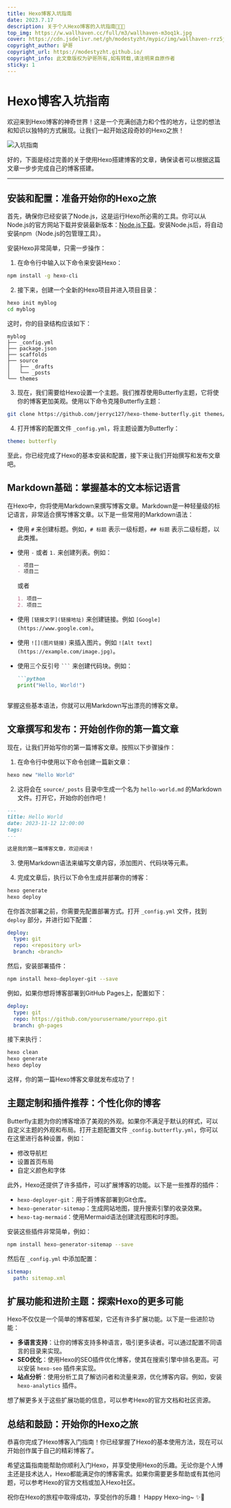 ```yaml
---
title: Hexo博客入坑指南
date: 2023.7.17
description: 关于个人Hexo博客的入坑指南🤪🤪🤪
top_img: https://w.wallhaven.cc/full/m3/wallhaven-m3oq1k.jpg
cover: https://cdn.jsdelivr.net/gh/modestyzht/mypic/img/wallhaven-rrz5jm.webp
copyright_author: 驴哥
copyright_url: https://modestyzht.github.io/
copyright_info: 此文章版权为驴哥所有,如有转载,请注明来自原作者
sticky: 1
---
```


# Hexo博客入坑指南

欢迎来到Hexo博客的神奇世界！这是一个充满创造力和个性的地方，让您的想法和知识以独特的方式展现。让我们一起开始这段奇妙的Hexo之旅！

![入坑指南](https://cdn.jsdelivr.net/gh/modestyzht/mypic/img/post.webp)

好的，下面是经过完善的关于使用Hexo搭建博客的文章，确保读者可以根据这篇文章一步步完成自己的博客搭建。

---

## 安装和配置：准备开始你的Hexo之旅

首先，确保你已经安装了Node.js，这是运行Hexo所必需的工具。你可以从Node.js的官方网站下载并安装最新版本：[Node.js下载](https://nodejs.org/)。安装Node.js后，将自动安装npm（Node.js的包管理工具）。

安装Hexo非常简单，只需一步操作：

1. 在命令行中输入以下命令来安装Hexo：

```bash
npm install -g hexo-cli
```

2. 接下来，创建一个全新的Hexo项目并进入项目目录：

```bash
hexo init myblog
cd myblog
```

这时，你的目录结构应该如下：

```
myblog
├── _config.yml
├── package.json
├── scaffolds
├── source
│   ├── _drafts
│   └── _posts
└── themes
```

3. 现在，我们需要给Hexo设置一个主题。我们推荐使用Butterfly主题，它将使你的博客更加美观。使用以下命令克隆Butterfly主题：

```bash
git clone https://github.com/jerryc127/hexo-theme-butterfly.git themes/butterfly
```

4. 打开博客的配置文件 `_config.yml`，将主题设置为Butterfly：

```yaml
theme: butterfly
```

至此，你已经完成了Hexo的基本安装和配置，接下来让我们开始撰写和发布文章吧。

## Markdown基础：掌握基本的文本标记语言

在Hexo中，你将使用Markdown来撰写博客文章。Markdown是一种轻量级的标记语言，非常适合撰写博客文章。以下是一些常用的Markdown语法：

- 使用 `#` 来创建标题。例如，`# 标题` 表示一级标题，`## 标题` 表示二级标题，以此类推。
- 使用 `-` 或者 `1.` 来创建列表。例如：
  ```markdown
  - 项目一
  - 项目二
  ```

  或者

  ```markdown
  1. 项目一
  2. 项目二
  ```
- 使用 `[链接文字](链接地址)` 来创建链接。例如 `[Google](https://www.google.com)`。
- 使用 `![](图片链接)` 来插入图片。例如 `![Alt text](https://example.com/image.jpg)`。
- 使用三个反引号 `` ``` `` 来创建代码块。例如：
  ```markdown
  ```python
  print("Hello, World!")
  ```
  ```

掌握这些基本语法，你就可以用Markdown写出漂亮的博客文章。

## 文章撰写和发布：开始创作你的第一篇文章

现在，让我们开始写你的第一篇博客文章。按照以下步骤操作：

1. 在命令行中使用以下命令创建一篇新文章：

```bash
hexo new "Hello World"
```

2. 这将会在 `source/_posts` 目录中生成一个名为 `hello-world.md` 的Markdown文件。打开它，开始你的创作吧！

```markdown
---
title: Hello World
date: 2023-11-12 12:00:00
tags:
---

这是我的第一篇博客文章，欢迎阅读！
```

3. 使用Markdown语法来编写文章内容，添加图片、代码块等元素。

4. 完成文章后，执行以下命令生成并部署你的博客：

```bash
hexo generate
hexo deploy
```

在你首次部署之前，你需要先配置部署方式。打开 `_config.yml` 文件，找到 `deploy` 部分，并进行如下配置：

```yaml
deploy:
  type: git
  repo: <repository url>
  branch: <branch>
```

然后，安装部署插件：

```bash
npm install hexo-deployer-git --save
```

例如，如果你想将博客部署到GitHub Pages上，配置如下：

```yaml
deploy:
  type: git
  repo: https://github.com/yourusername/yourrepo.git
  branch: gh-pages
```

接下来执行：

```bash
hexo clean
hexo generate
hexo deploy
```

这样，你的第一篇Hexo博客文章就发布成功了！

## 主题定制和插件推荐：个性化你的博客

Butterfly主题为你的博客增添了美观的外观。如果你不满足于默认的样式，可以自定义主题的外观和布局。打开主题配置文件 `_config.butterfly.yml`，你可以在这里进行各种设置，例如：

- 修改导航栏
- 设置首页布局
- 自定义颜色和字体

此外，Hexo还提供了许多插件，可以扩展博客的功能。以下是一些推荐的插件：

- `hexo-deployer-git`：用于将博客部署到Git仓库。
- `hexo-generator-sitemap`：生成网站地图，提升搜索引擎的收录效果。
- `hexo-tag-mermaid`：使用Mermaid语法创建流程图和时序图。

安装这些插件非常简单，例如：

```bash
npm install hexo-generator-sitemap --save
```

然后在 `_config.yml` 中添加配置：

```yaml
sitemap:
  path: sitemap.xml
```

## 扩展功能和进阶主题：探索Hexo的更多可能

Hexo不仅仅是一个简单的博客框架，它还有许多扩展功能。以下是一些进阶功能：

- **多语言支持**：让你的博客支持多种语言，吸引更多读者。可以通过配置不同语言的目录来实现。
- **SEO优化**：使用Hexo的SEO插件优化博客，使其在搜索引擎中排名更高。可以安装 `hexo-seo` 插件来实现。
- **站点分析**：使用分析工具了解访问者和流量来源，优化博客内容。例如，安装 `hexo-analytics` 插件。

想了解更多关于这些扩展功能的信息，可以参考Hexo的官方文档和社区资源。

## 总结和鼓励：开始你的Hexo之旅

恭喜你完成了Hexo博客入门指南！你已经掌握了Hexo的基本使用方法，现在可以开始创作属于自己的精彩博客了。

希望这篇指南能帮助你顺利入门Hexo，并享受使用Hexo的乐趣。无论你是个人博主还是技术达人，Hexo都能满足你的博客需求。如果你需要更多帮助或有其他问题，可以参考Hexo的官方文档或加入Hexo社区。

祝你在Hexo的旅程中取得成功，享受创作的乐趣！
Happy Hexo-ing~ ✨🚀